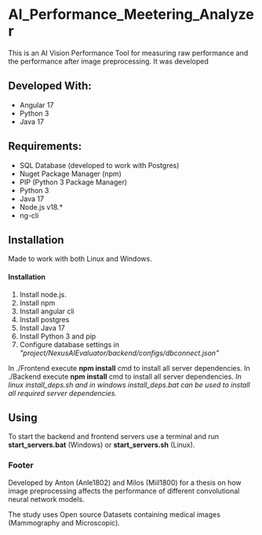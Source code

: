 # AI_Performance_Meetering_Analyzer
This is an AI Vision Performance Tool for measuring raw performance and the performance after image preprocessing.
It was developed

## Developed With:
* Angular 17
* Python 3
* Java 17

## Requirements:
* SQL Database (developed to work with Postgres)
* Nuget Package Manager (npm)
* PIP (Python 3 Package Manager)
* Python 3
* Java 17
* Node.js v18.*
* ng-cli

## Installation
Made to work with both Linux and Windows.
#### Installation
1. Install node.js.
2. Install npm
3. Install angular cli
4. Install postgres
5. Install Java 17
6. Install Python 3 and pip
7. Configure database settings in *"project/NexusAIEvaluator/backend/configs/dbconnect.json"*

In ./Frontend execute **npm install** cmd to install all server dependencies.
In ./Backend execute **npm install** cmd to install all server dependencies.
*In linux install_deps.sh and in windows install_deps.bat can be used to install all required server dependencies.*

## Using
To start the backend and frontend servers use a terminal and run **start_servers.bat** (Windows) or **start_servers.sh** (Linux).

### Footer
Developed by Anton (Anle1802) and Milos (Miil1800) for a thesis on how image preprocessing affects the performance of different convolutional neural network models.

The study uses Open source Datasets containing medical images (Mammography and Microscopic).
